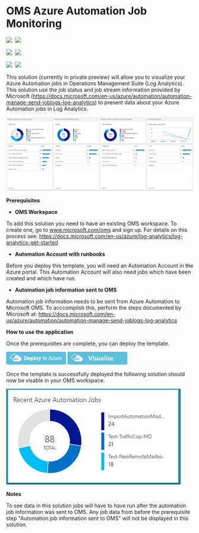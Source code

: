 # OMS Azure Automation Job Monitoring

<IMG SRC="https://azurequickstartsservice.blob.core.windows.net/badges/oms-automation-solution/PublicLastTestDate.svg" />&nbsp;
<IMG SRC="https://azurequickstartsservice.blob.core.windows.net/badges/oms-automation-solution/PublicDeployment.svg" />&nbsp;

<IMG SRC="https://azurequickstartsservice.blob.core.windows.net/badges/oms-automation-solution/FairfaxLastTestDate.svg" />&nbsp;
<IMG SRC="https://azurequickstartsservice.blob.core.windows.net/badges/oms-automation-solution/FairfaxDeployment.svg" />&nbsp;

<IMG SRC="https://azurequickstartsservice.blob.core.windows.net/badges/oms-automation-solution/BestPracticeResult.svg" />&nbsp;
<IMG SRC="https://azurequickstartsservice.blob.core.windows.net/badges/oms-automation-solution/CredScanResult.svg" />&nbsp;



This solution (currently in private preview) will allow you to visualize your Azure Automation jobs in Operations Management Suite (Log Analytics). This solution use the job status and job stream information provided by Microsoft (https://docs.microsoft.com/en-us/azure/automation/automation-manage-send-joblogs-log-analytics) to present data about your Azure Automation jobs in Log Analytics. 

![alt text](images/AutomationJobs.PNG "Azure Automation Job Monitoring")

**Prerequisites**  

- **OMS Workspace**

To add this solution you need to have an existing OMS workspace. To create one, go to www.microsoft.com/oms and sign up. For details on this process see: https://docs.microsoft.com/en-us/azure/log-analytics/log-analytics-get-started 

- **Automation Account with runbooks**

Before you deploy this template, you will need an Automation Account in the Azure portal. This Automation Account will also need jobs which have been created and which have run. 

- **Automation job information sent to OMS**

Automation job information needs to be sent from Azure Automation to Microsoft OMS. To acccomplish this, perform the steps documented by Microsoft at: https://docs.microsoft.com/en-us/azure/automation/automation-manage-send-joblogs-log-analytics

**How to use the application** 

Once the prerequisites are complete, you can deploy the template.

[![Deploy to Azure](https://raw.githubusercontent.com/Azure/azure-quickstart-templates/master/1-CONTRIBUTION-GUIDE/images/deploytoazure.png)](https://portal.azure.com/#create/Microsoft.Template/uri/https%3A%2F%2Fraw.githubusercontent.com%2FAzure%2Fazure-quickstart-templates%2Fmaster%2Foms-automation-solution%2Fazuredeploy.json) 
<a href="http://armviz.io/#/?load=https%3A%2F%2Fraw.githubusercontent.com%2FAzure%2Fazure-quickstart-templates%2Fmaster%2Foms-automation-solution%2Fazuredeploy.json" target="_blank">
    <img src="https://raw.githubusercontent.com/Azure/azure-quickstart-templates/master/1-CONTRIBUTION-GUIDE/images/visualizebutton.png"/>
</a>

Once the template is successfully deployed the following solution should now be visable in your OMS workspace.

![alt text](images/AutomationTile.PNG "Azure Automation Job Monitoring")

**Notes** 

To see data in this solution jobs will have to have run after the automation job information was sent to OMS. Any job data from before the prerequisite step "Automation job information sent to OMS" will not be displayed in this solution. 


